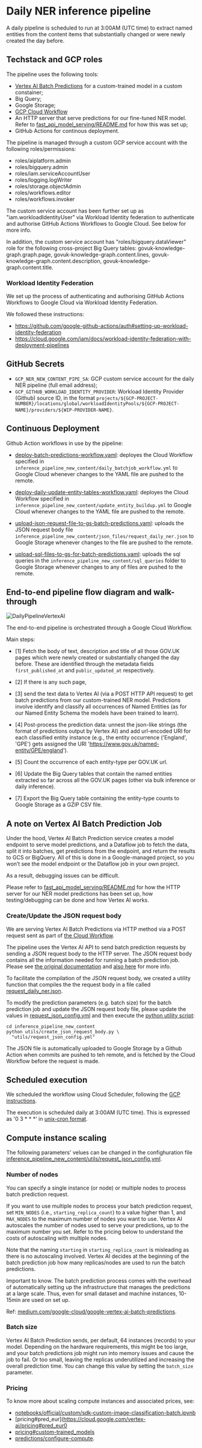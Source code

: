 # Daily NER inference pipeline

A daily pipeline is scheduled to run at 3:00AM (UTC time) to extract named entities from the content items that substantially changed or were newly created the day before.

## Techstack and GCP roles

The pipeline uses the following tools:

- [Vertex AI Batch Predictions](https://cloud.google.com/vertex-ai/docs/predictions/get-predictions#get_batch_predictions) for a custom-trained model in a custom constainer;
- Big Query;
- Google Storage;
- [GCP Cloud Workflow](https://cloud.google.com/workflows/docs/overview)
- An HTTP server that serve predictions for our fine-tuned NER model. Refer to [fast_api_model_serving/README.md](fast_api_model_serving/README.md) for how this was set up;
- GitHub Actions for continous deployment.

The pipeline is managed through a custom GCP service account with the following roles/permissions:

- roles/aiplatform.admin
- roles/bigquery.admin
- roles/iam.serviceAccountUser
- roles/logging.logWriter
- roles/storage.objectAdmin
- roles/workflows.editor
- roles/workflows.invoker

The custom service account has been further set up as "iam.workloadIdentityUser" via Workload Identity federation to authenticate and authorise GitHub Actions Workflows to Google Cloud. See below for more info.

In addition, the custom service account has "roles/bigquery.dataViewer" role for the following cross-project Big Query tables: govuk-knowledge-graph.graph.page, govuk-knowledge-graph.content.lines, govuk-knowledge-graph.content.description, govuk-knowledge-graph.content.title.

### Workload Identity Federation

We set up the process of authenticating and authorising GitHub Actions Workflows to Google Cloud via Workload Identity Federation.

We followed these instructions:
- https://github.com/google-github-actions/auth#setting-up-workload-identity-federation
- https://cloud.google.com/iam/docs/workload-identity-federation-with-deployment-pipelines

## GitHub Secrets

- `GCP_NER_NEW_CONTENT_PIPE_SA`: GCP custom service account for the daily NER pipeline (full email address);
- `GCP_GITHUB_WORKLOAD_IDENTITY_PROVIDER`: Workload Identity Provider (Github) source ID, in the format `projects/${GCP-PROJECT-NUMBER}/locations/global/workloadIdentityPools/${GCP-PROJECT-NAME}/providers/${WIP-PROVIDER-NAME}`.

## Continuous Deployment

Github Action workflows in use by the pipeline:

- [deploy-batch-predictions-workflow.yaml](.github/workflows/deploy-batch-predictions-workflow.yaml):
    deployes the Cloud Workflow specified in `inference_pipeline_new_content/daily_batchjob_workflow.yml` to Google Cloud whenever changes to the YAML file are pushed to the remote.

- [deploy-daily-update-entity-tables-workflow.yaml](.github/workflows/deploy-daily-update-entity-tables-workflow.yaml):
    deployes the Cloud Workflow specified in `inference_pipeline_new_content/update_entity_buildup.yml` to Google Cloud whenever changes to the YAML file are pushed to the remote.

- [upload-json-request-file-to-gs-batch-predictions.yaml](.github/workflows/upload-json-request-file-to-gs-batch-predictions.yaml):
    uploads the JSON request body file `inference_pipeline_new_content/json_files/request_daily_ner.json` to Google Storage whenever changes to the file are pushed to the remote.

- [upload-sql-files-to-gs-for-batch-predictions.yaml](.github/workflows/upload-sql-files-to-gs-for-batch-predictions.yaml):
    uploads the sql queries in the `inference_pipeline_new_content/sql_queries` folder to Google Storage whenever changes to any of files are pushed to the remote.

## End-to-end pipeline flow diagram and walk-through

![DailyPipelineVertexAI](images/NER_daily_batch_prediction_pipeline.png)

The end-to-end pipeline is orchestrated through a Google Cloud Workflow.

Main steps:

- [1] Fetch the body of text, description and title of all those GOV.UK pages which were newly created or substantially changed the day before. These are identified through the metadata fields `first_published_at` and `public_updated_at` respectively.

- [2] If there is any such page,

- [3] send the text data to Vertex AI (via a POST HTTP API request) to get batch predictions from our custom-trained NER model. Predictions involve identify and classify all occurrences of Named Entities (as for our Named Entity Schema the models have been trained to learn).

- [4] Post-process the prediction data: unnest the json-like strings (the format of predictions output by Vertex AI) and add url-encoded URI for each classified entity instance (e.g., the entity occurrence ('England', 'GPE') gets assigned the URI 'https://www.gov.uk/named-entity/GPE/england').

- [5] Count the occurrence of each entity-type per GOV.UK url.

- [6] Update the Big Query tables that contain the named entities extracted so far across all the GOV.UK pages (other via bulk inference or daily inference).

- [7] Export the Big Query table containing the entity-type counts to Google Storage as a GZIP CSV file.

## A note on Vertex AI Batch Prediction Job

Under the hood, Vertex AI Batch Prediction service creates a model endpoint to serve model predictions, and a Dataflow job to fetch the data, split it into batches, get predictions from the endpoint, and return the results to GCS or BigQuery. All of this is done in a Google-managed project, so you won’t see the model endpoint or the Dataflow job in your own project.

As a result, debugging issues can be difficult. 

Please refer to [fast_api_model_serving/README.md](fast_api_model_serving/README.md) for how the HTTP server for our NER model predictions has been set up, how testing/debugging can be done and how Vertex AI works.

### Create/Update the JSON request body

We are serving Vertex AI Batch Predictions via HTTP method via a POST request sent as part of [the Cloud Workflow](inference_pipeline_new_content/daily_batchjob_workflow.yml).

The pipeline uses the Vertex AI API to send batch prediction requests by sending a JSON request body to the HTTP server. The JSON request body contains all the information needed for running a batch prediction job. Please see [the original documentation](https://cloud.google.com/vertex-ai/docs/predictions/get-predictions#request_a_batch_prediction) and [also here](https://cloud.google.com/vertex-ai/docs/tabular-data/classification-regression/get-batch-predictions#make-batch-request) for more info.

To facilitate the compilation of the JSON request body, we created a utility function that compiles the the request body in a file called [request_daily_ner.json](inference_pipeline_new_content/json_files/request_daily_ner.json).

To modify the prediction parameters (e.g. batch size) for the batch prediction job and update the JSON request body file, please update the values in [request_json_config.yml](inference_pipeline_new_content/utils/request_json_config.yml) and then execute the [python utility script](inference_pipeline_new_content/utils/create_json_request_body.py):

```shell
cd inference_pipeline_new_content
python utils/create_json_request_body.py \
  "utils/request_json_config.yml"
```

The JSON file is automatically uploaded to Google Storage by a Github Action when commits are pushed to teh remote, and is fetched by the Cloud Workflow before the request is made.

## Scheduled execution

We scheduled the workflow using Cloud Scheduler, following the [GCP instructions](https://cloud.google.com/workflows/docs/schedule-workflow#schedule_a_workflow).

The execution is scheduled daily at 3:00AM (UTC time). This is expressed as '0 3 * * *' in [unix-cron format](https://cloud.google.com/scheduler/docs/configuring/cron-job-schedules).

## Compute instance scaling

The following parameters' velues can be changed in the confighuration file [inference_pipeline_new_content/utils/request_json_config.yml](inference_pipeline_new_content/utils/request_json_config.yml).

### Number of nodes

You can specify a single instance (or node) or multiple nodes to process batch prediction request.

If you want to use multiple nodes to process your batch prediction request, set `MIN_NODES` (i.e., `starting_replica_count`) to a value higher than 1, and `MAX_NODES` to the maximum number of nodes you want to use. Vertex AI autoscales the number of nodes used to serve your predictions, up to the maximum number you set. Refer to the pricing below to understand the costs of autoscaling with multiple nodes.

Note that the naming `starting` in `starting_replica_count` is misleading as there is no autoscaling involved. Vertex AI decides at the beginning of the batch prediction job how many replicas/nodes are used to run the batch predictions.

Important to know. The batch prediction process comes with the overhead of automatically setting up the infrastructure that manages the predictions at a large scale. Thus, even for small dataset and machine instances, 10-15min are used on set up.

Ref: [medium.com/google-cloud/google-vertex-ai-batch-predictions](https://medium.com/google-cloud/google-vertex-ai-batch-predictions-ad7057d18d1f).

### Batch size

Vertex AI Batch Prediction sends, per default, 64 instances (records) to your model. Depending on the hardware requirements, this might be too large, and your batch predictions job might run into memory issues and cause the job to fail. Or too small, leaving the replicas underutilized and increasing the overall prediction time. You can change this value by setting the `batch_size` parameter.

### Pricing

To know more about scaling compute instances and associated prices, see:
- [notebooks/official/custom/sdk-custom-image-classification-batch.ipynb](https://github.com/GoogleCloudPlatform/vertex-ai-samples/blob/main/notebooks/official/custom/sdk-custom-image-classification-batch.ipynb)
- [pricing#pred_eur](https://cloud.google.com/vertex-ai/pricing#pred_eur0
- [pricing#custom-trained_models](https://cloud.google.com/vertex-ai/pricing#custom-trained_models)
- [predictions/configure-compute](https://cloud.google.com/vertex-ai/docs/predictions/configure-compute).

